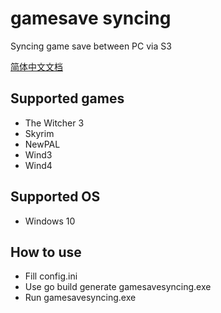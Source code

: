 # gamesave syncing

Syncing game save between PC via S3

[简体中文文档](README-zh_CN.md)

## Supported games

* The Witcher 3
* Skyrim
* NewPAL
* Wind3
* Wind4

## Supported OS

* Windows 10

## How to use

* Fill config.ini
* Use go build generate gamesavesyncing.exe
* Run gamesavesyncing.exe
